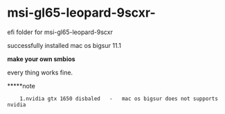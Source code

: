 # msi-gl65-leopard-9scxr-
efi folder for msi-gl65-leopard-9scxr

successfully installed mac os bigsur 11.1

**make your own smbios**


every thing works fine.

*****note


        1.nvidia gtx 1650 disbaled   -   mac os bigsur does not supports nvidia 

